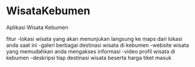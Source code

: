 # WisataKebumen

Aplikasi Wisata Kebumen

fitur
-lokasi wisata yang akan menunjukan langsung ke maps dari lokasi anda saat ini
-galeri berbagai destinasi wisata di kebumen
-website wisata yang memudahkan anda mengakses informasi
-video profil wisata di kebumen
-deskripsi tiap destinasi wisata beserta harga tiket masuk
